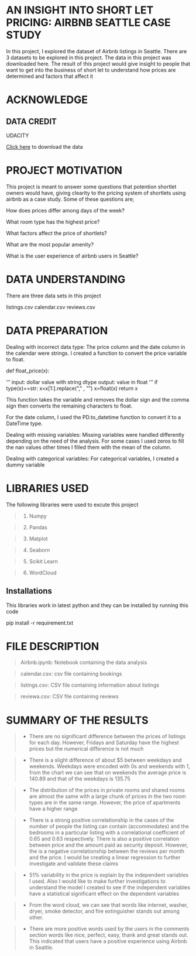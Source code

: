 # AN INSIGHT INTO SHORT LET PRICING: AIRBNB SEATTLE CASE STUDY

In this project, I explored the dataset of Airbnb listings in Seattle. There are 3 datasets to be explored in this project. The data in this project was downloaded here. The result of this project would give insight to people that want to get into the business of short let to understand how prices are determined and factors that affect it

# ACKNOWLEDGE

## DATA CREDIT

UDACITY 

[Click here](https://www.kaggle.com/airbnb/seattle/data) to download the data

# PROJECT MOTIVATION
This project is meant to answer some questions that potention shortlet owners would have, giving clearity to the pricing system of shortlets using airbnb as a case study. Some of these questions are;

How does prices differ among days of the week?

What room type has the highest price?

What factors affect the price of shortlets?

What are the most popular amenity?

What is the user experience of airbnb users in Seattle?

# DATA UNDERSTANDING

There are three data sets in this project

listings.csv
calendar.csv
reviews.csv

# DATA PREPARATION

Dealing with incorrect data type: The price column and the date column in the calendar were strings. I created a function to convert the price variable to float.

def float_price(x):

‘’’
input: dollar value with string dtype
output: value in float
‘’’
if type(x)==str:
x=x[1:].replace(“,” , ””)
x=float(x)
return x


This function takes the variable and removes the dollar sign and the comma sign then converts the remaining characters to float.

For the date column, I used the PD.to_datetime function to convert it to a DateTime type.

Dealing with missing variables: Missing variables were handled differently depending on the need of the analysis. For some cases I used zeros to fill the nan values other times I filled them with the mean of the column.

Dealing with categorical variables: For categorical variables, I created a dummy variable

# LIBRARIES USED

The following libraries were used to excute this project

> 1. Numpy

> 2. Pandas

> 3. Matplot

> 4. Seaborn

> 5. Scikit Learn

> 6. WordCloud

## Installations
This libraries work in latest python and they can be installed by running this code

pip install -r requirement.txt

# FILE DESCRIPTION

> Airbnb.ipynb: Notebook containing the data analysis

> calendar.csv: csv file containing bookings

> listings.csv: CSV file containing information about listings

> reviewa.csv: CSV file containing reviews

# SUMMARY OF THE RESULTS

> * There are no significant difference between the prices of listings for each day. However, Fridays and Saturday have the highest prices but the numerical difference is not much

> * There is a slight difference of about $5 between weekdays and weekends. Weekdays were encoded with 0s and weekends with 1, from the chart we can see that on weekends the average price is 140.89 and that of the weekdays is 135.75

> * The distribution of the prices in private rooms and shared rooms are almost the same with a large chunk of prices in the two room types are in the same range. However, the price of apartments have a higher range

> * There is a strong positive correlationship in the cases of the number of people the listing can contain (accommodates) and the bedrooms in a particular listing with a correlational coefficient of 0.65 and 0.63 respectively. There is also a positive correlation between price and the amount paid as security deposit. However, the is a negative correlationship between the reviews per month and the price. I would be creating a linear regression to further investigate and validate these claims

> * 51% variability in the price is explain by the independent variables I used. Also I would like to make further investigations to understand the model I created to see if the independent variables have a statistical significant effect on the dependent variables

> * From the word cloud, we can see that words like internet, washer, dryer, smoke detector, and fire extinguisher stands out among other.

> * There are more positive words used by the users in the comments section words like nice, perfect, easy, thank and great stands out. This indicated that users have a positive experience using Airbnb in Seattle.
